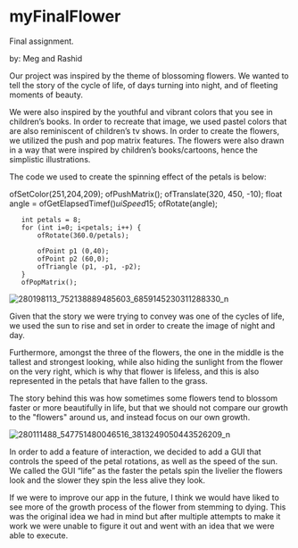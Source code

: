 # myFinalFlower
Final assignment. 

by: Meg and Rashid 



Our project was inspired by the theme of blossoming flowers. We wanted to tell the story of the cycle of life, of days turning into night, 
and of fleeting moments of beauty.

We were also inspired by the youthful and vibrant colors that you see in children’s books. 
In order to recreate that image, we used pastel colors that are also reminiscent of children’s tv shows. In order to create the flowers, 
we utilized the push and pop matrix features.
The flowers were also drawn in a way that were inspired by children’s books/cartoons, hence the simplistic illustrations.

The code we used to create the spinning effect of the petals is below:

 ofSetColor(251,204,209);
       ofPushMatrix();
       ofTranslate(320, 450, -10);
       float angle = ofGetElapsedTimef()*uiSpeed*15;
       ofRotate(angle);
       
       int petals = 8;
       for (int i=0; i<petals; i++) {
           ofRotate(360.0/petals);
           
           ofPoint p1 (0,40);
           ofPoint p2 (60,0);
           ofTriangle (p1, -p1, -p2);
       }
       ofPopMatrix();



![280198113_752138889485603_6859145230311288330_n](https://user-images.githubusercontent.com/102966737/167482773-5118aac8-d75d-4ca4-a4bc-408ae42c0958.png)


Given that the story we were trying to convey was one of the cycles of life, 
we used the sun to rise and set in order to create the image of night and day. 

Furthermore, amongst the three of the flowers, the one in the middle is the tallest and strongest looking, 
while also hiding the sunlight from the flower on the very right, which is why that flower is lifeless, 
and this is also represented in the petals that have fallen to the grass. 

The story behind this was how sometimes some flowers tend to blossom faster or more beautifully in life, 
but that we should not compare our growth to the "flowers" around us, and instead focus on our own growth. 


![280111488_547751480046516_3813249050443526209_n](https://user-images.githubusercontent.com/102966737/167482799-ddc3b847-fa80-4bc1-94cd-afbd244fb798.png)


In order to add a feature of interaction, we decided to add a GUI that controls the speed of the petal rotations, 
as well as the speed of the sun. We called the GUI “life” as the faster the petals spin the livelier the flowers look and 
the slower they spin the less alive they look. 


If we were to improve our app in the future, I think we would have liked to see more of the growth process of the flower from stemming to dying. 
This was the original idea we had in mind but after multiple attempts to make it work we were unable to figure it out and went with an idea that
we were able to execute. 


